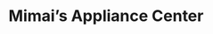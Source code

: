 ---
title: "Mimai’s Appliance Center"
url: /zarraga/mimais-appliance-center/
shop: Haushaltsgeräte
---